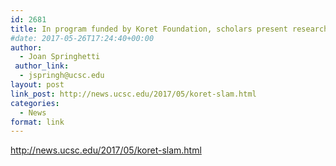 ```yaml
---
id: 2681
title: In program funded by Koret Foundation, scholars present research at poster slam
#date: 2017-05-26T17:24:40+00:00
author:
  - Joan Springhetti
 author_link:
  - jspringh@ucsc.edu
layout: post
link_post: http://news.ucsc.edu/2017/05/koret-slam.html
categories:
  - News
format: link
---
```

http://news.ucsc.edu/2017/05/koret-slam.html